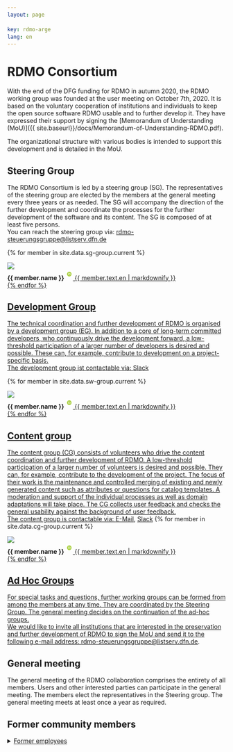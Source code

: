 ```yaml
---
layout: page

key: rdmo-arge
lang: en
---
```


# RDMO Consortium

With the end of the DFG funding for RDMO in autumn 2020, the RDMO working group was founded at the user meeting on October 7th, 2020. It is based on the voluntary cooperation of institutions and individuals to keep the open source software RDMO usable and to further develop it.
They have expressed their support by signing the [Memorandum of Understanding (MoU)]({{ site.baseurl}}/docs/Memorandum-of-Understanding-RDMO.pdf).

The organizational structure with various bodies is intended to support this development and is detailed in the MoU.

## Steering Group

The RDMO Consortium is led by a steering group (SG). The representatives of the steering group are elected by the members at the general meeting every three years or as needed. The SG will accompany the direction of the further development and coordinate the processes for the further development of the software and its content. The SG is composed of at least five persons.
<br/>
You can reach the steering group via: rdmo-steuerungsgruppe@listserv.dfn.de

{% for member in site.data.sg-group.current %}
<div class="team-member">
    <img src="{{ site.baseurl }}/{{ member.image}}" />
    <div class="team-member-info">
      <strong>{{ member.name }}</strong>
      <a href='https://orcid.org/{{ member.orcid }}' target='_blank'><img src='../img/logos/ORCiD.PNG' style='width:16px; height:16px; vertical-align:super;' alt='ORCID Logo'/>
      {{ member.text.en | markdownify }}
    </div>
</div>
{% endfor %}


## Development Group

The technical coordination and further development of RDMO is organised by a development group (EG). In addition to a core of long-term committed developers, who continuously drive the development forward, a low-threshold participation of a larger number of developers is desired and possible. These can, for example, contribute to development on a project-specific basis.
<br/>
The development group ist contactable via: [Slack](https://rdmo.slack.com/archives/CFRAZJ9LG)

{% for member in site.data.sw-group.current %}
<div class="team-member">
    <img src="{{ site.baseurl }}/{{ member.image}}" />
    <div class="team-member-info">
      <strong>{{ member.name }}</strong>
      <a href='https://orcid.org/{{ member.orcid }}' target='_blank'><img src='../img/logos/ORCiD.PNG' style='width:16px; height:16px; vertical-align:super;' alt='ORCID Logo'/>
      {{ member.text.en | markdownify }}
    </div>
</div>
{% endfor %}

## Content group

The content group (CG) consists of volunteers who drive the content coordination and further development of RDMO. A low-threshold participation of a larger number of volunteers is desired and possible. They can, for example, contribute to the development of the project. The focus of their work is the maintenance and controlled merging of existing and newly generated content such as attributes or questions for catalog templates. A moderation and support of the individual processes as well as domain adaptations will take place. The CG collects user feedback and checks the general usability against the background of user feedback.
<br/>
The content group is contactable via: [E-Mail](mailto:rdmo-contentgruppe@listserv.dfn.de), [Slack](https://rdmo.slack.com/archives/C8B6VCKJ9)
{% for member in site.data.cg-group.current %}
<div class="team-member">
    <img src="{{ site.baseurl }}/{{ member.image}}" />
    <div class="team-member-info">
      <strong>{{ member.name }}</strong>
      <a href='https://orcid.org/{{ member.orcid }}' target='_blank'><img src='../img/logos/ORCiD.PNG' style='width:16px; height:16px; vertical-align:super;' alt='ORCID Logo'/>
      {{ member.text.en | markdownify }}
    </div>
</div>
{% endfor %}


## Ad Hoc Groups

For special tasks and questions, further working groups can be formed from among the members at any time. They are coordinated by the Steering Group. The general meeting decides on the continuation of the ad-hoc groups.<br/>
We would like to invite all institutions that are interested in the preservation and further development of RDMO to sign the MoU and send it to the following e-mail address: rdmo-steuerungsgruppe@listserv.dfn.de.

## General meeting

The general meeting of the RDMO collaboration comprises the entirety of all members. Users and other interested parties can participate in the general meeting. The members elect the representatives in the Steering group. The general meeting meets at least once a year as required.


## Former community members

<details>
  <summary><u>Former employees</u></summary>
  {% for member in site.data.former %}
  <div class="team-member-info">
    <strong>{{ member.name }}</strong>
    <a href='https://orcid.org/{{ member.orcid }}' target='_blank'><img src='../img/logos/ORCiD.PNG' style='width:16px; height:16px; vertical-align:super;' alt='ORCID Logo'/>
    {{ member.text.en | markdownify }}
  </div>
{% endfor %}
</details>
